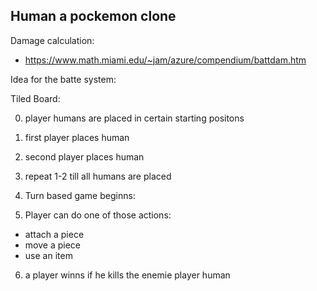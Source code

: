 ## Human a pockemon clone

Damage calculation:
- https://www.math.miami.edu/~jam/azure/compendium/battdam.htm

Idea for the batte system:

Tiled Board:

0) player humans are placed in certain starting positons
1) first player places human
2) second player places human

3) repeat 1-2 till all humans are placed

4) Turn based game beginns:

5) Player can do one of those actions:

- attach a piece
- move a piece
- use an item

6) a player winns if he kills the enemie player human
